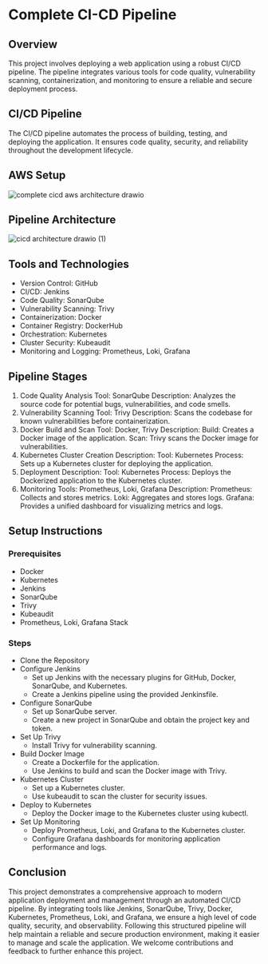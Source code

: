 # Complete CI-CD Pipeline 

## Overview
This project involves deploying a web application using a robust CI/CD pipeline. The pipeline integrates various tools for code quality, vulnerability scanning, containerization, and monitoring to ensure a reliable 
and secure deployment process.

## CI/CD Pipeline
The CI/CD pipeline automates the process of building, testing, and deploying the application. It ensures code quality, security, and reliability throughout the development lifecycle.

## AWS Setup
![complete cicd aws architecture drawio](https://github.com/SambhuBiswakarma00/Complete-CICD-with-Jenkins/assets/142966523/d6f43b1e-adb2-4477-83e4-9ff2b146e799)

## Pipeline Architecture
![cicd architecture drawio (1)](https://github.com/SambhuBiswakarma00/Complete-CICD-with-Jenkins/assets/142966523/90b26b70-084a-487b-a051-67fe48914665)

## Tools and Technologies
- Version Control: GitHub
- CI/CD: Jenkins
- Code Quality: SonarQube
- Vulnerability Scanning: Trivy
- Containerization: Docker
- Container Registry: DockerHub
- Orchestration: Kubernetes
- Cluster Security: Kubeaudit
- Monitoring and Logging: Prometheus, Loki, Grafana

## Pipeline Stages
1. Code Quality Analysis
Tool: SonarQube
Description: Analyzes the source code for potential bugs, vulnerabilities, and code smells.
2. Vulnerability Scanning
Tool: Trivy
Description: Scans the codebase for known vulnerabilities before containerization.
3. Docker Build and Scan
Tool: Docker, Trivy
Description:
Build: Creates a Docker image of the application.
Scan: Trivy scans the Docker image for vulnerabilities.
4. Kubernetes Cluster Creation
Description:
Tool: Kubernetes
Process: Sets up a Kubernetes cluster for deploying the application.
5. Deployment
Description:
Tool: Kubernetes
Process: Deploys the Dockerized application to the Kubernetes cluster.
6. Monitoring
Tools: Prometheus, Loki, Grafana
Description:
Prometheus: Collects and stores metrics.
Loki: Aggregates and stores logs.
Grafana: Provides a unified dashboard for visualizing metrics and logs.

## Setup Instructions
### Prerequisites
- Docker
- Kubernetes
- Jenkins
- SonarQube
- Trivy
- Kubeaudit
- Prometheus, Loki, Grafana Stack

### Steps
- Clone the Repository
- Configure Jenkins
  - Set up Jenkins with the necessary plugins for GitHub, Docker, SonarQube, and Kubernetes.
  - Create a Jenkins pipeline using the provided Jenkinsfile.
- Configure SonarQube
  - Set up SonarQube server.
  - Create a new project in SonarQube and obtain the project key and token.
- Set Up Trivy
  - Install Trivy for vulnerability scanning.
- Build Docker Image
  - Create a Dockerfile for the application.
  - Use Jenkins to build and scan the Docker image with Trivy.
- Kubernetes Cluster
  - Set up a Kubernetes cluster.
  - Use kubeaudit to scan the cluster for security issues.
- Deploy to Kubernetes
  - Deploy the Docker image to the Kubernetes cluster using kubectl.
- Set Up Monitoring
  - Deploy Prometheus, Loki, and Grafana to the Kubernetes cluster.
  - Configure Grafana dashboards for monitoring application performance and logs.

## Conclusion
This project demonstrates a comprehensive approach to modern application deployment and management through an automated CI/CD pipeline. By integrating tools like Jenkins, SonarQube, Trivy, Docker, Kubernetes, 
Prometheus, Loki, and Grafana, we ensure a high level of code quality, security, and observability. Following this structured pipeline will help maintain a reliable and secure production environment, making it 
easier to manage and scale the application. We welcome contributions and feedback to further enhance this project.
